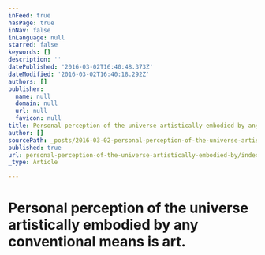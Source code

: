 ```yaml
---
inFeed: true
hasPage: true
inNav: false
inLanguage: null
starred: false
keywords: []
description: ''
datePublished: '2016-03-02T16:40:48.373Z'
dateModified: '2016-03-02T16:40:18.292Z'
authors: []
publisher:
  name: null
  domain: null
  url: null
  favicon: null
title: Personal perception of the universe artistically embodied by any conventional means is art.
author: []
sourcePath: _posts/2016-03-02-personal-perception-of-the-universe-artistically-embodied-by.md
published: true
url: personal-perception-of-the-universe-artistically-embodied-by/index.html
_type: Article

---
```

# Personal perception of the universe artistically embodied by any conventional means is art.